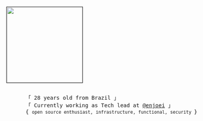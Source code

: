 <div>
<p style="float: left;"><img src="https://media.giphy.com/media/cKhC19ztzjhL1Bw3wL/giphy.gif" height="200" border="1px"></p>
<p style="float: right;">    <!-- Organisation  -->
        <samp>
                「 28 years old from Brazil 」
                <br>
                「 Currently working as Tech lead at <a href="https://www.enjoei.com.br/">@enjoei</a> 」<br>
                 { <small>open source enthusiast, infrastructure, functional, security </small>}<br>
        </samp>
 </p>
</div>

